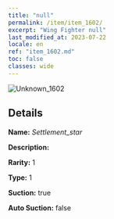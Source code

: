 ```yaml
---
title: "null"
permalink: /item/item_1602/
excerpt: "Wing Fighter null"
last_modified_at: 2023-07-22
locale: en
ref: "item_1602.md"
toc: false
classes: wide
---
```



 ![Unknown_1602](/images/item/Settlement_star_p.png)



## Details

 **Name:** *Settlement_star* 

 **Description:** 

 **Rarity:** 1 

 **Type:** 1 

 **Suction:** true 

 **Auto Suction:** false 



